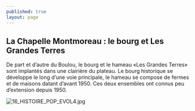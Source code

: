 ```yaml
---
published: true
layout: page
---
```

## La Chapelle Montmoreau : le bourg et Les Grandes Terres

De part et d’autre du Boulou, le bourg et le hameau «Les Grandes Terres» sont implantés dans une clairière du plateau. Le bourg historique se développe le long d’une voie principale, le hameau se compose de fermes et de maisons datant d’avant 1950. Ces deux ensembles ont connus peu d’extension depuis 1950.

![16_HISTOIRE_POP_EVOL4.jpg]({{site.baseurl}}/data/images/16/histoire/16_HISTOIRE_POP_EVOL4.jpg)

